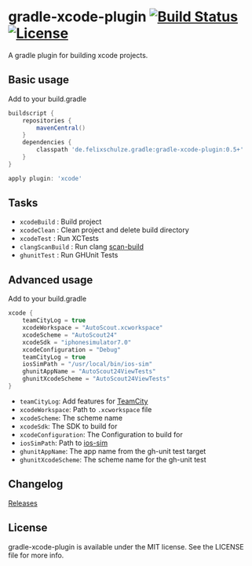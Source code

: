 # gradle-xcode-plugin [![Build Status](https://travis-ci.org/x2on/gradle-xcode-plugin.png)](https://travis-ci.org/x2on/gradle-xcode-plugin) [![License](https://go-shields.herokuapp.com/license-MIT-blue.png)](http://opensource.org/licenses/MIT)

A gradle plugin for building xcode projects.

## Basic usage

Add to your build.gradle

```gradle
buildscript {
    repositories {
        mavenCentral()
    }
    dependencies {
        classpath 'de.felixschulze.gradle:gradle-xcode-plugin:0.5+'
    }
}

apply plugin: 'xcode'
```

## Tasks

* `xcodeBuild` : Build project
* `xcodeClean` : Clean project and delete build directory
* `xcodeTest` : Run XCTests
* `clangScanBuild` : Run clang [scan-build](http://clang-analyzer.llvm.org/scan-build.html)
* `ghunitTest` : Run GHUnit Tests

## Advanced usage

Add to your build.gradle

```gradle
xcode {
    teamCityLog = true
    xcodeWorkspace = "AutoScout.xcworkspace"
    xcodeScheme = "AutoScout24"
    xcodeSdk = "iphonesimulator7.0"
    xcodeConfiguration = "Debug"
    teamCityLog = true
    iosSimPath = "/usr/local/bin/ios-sim"
    ghunitAppName = "AutoScout24ViewTests"
    ghunitXcodeScheme = "AutoScout24ViewTests"
}
```

* `teamCityLog`: Add features for [TeamCity](http://www.jetbrains.com/teamcity/)
* `xcodeWorkspace`: Path to `.xcworkspace` file
* `xcodeScheme`: The scheme name
* `xcodeSdk`: The SDK to build for
* `xcodeConfiguration`: The Configuration to build for
* `iosSimPath`: Path to [ios-sim](https://github.com/phonegap/ios-sim)
* `ghunitAppName`: The app name from the gh-unit test target
* `ghunitXcodeScheme`: The scheme name for the gh-unit test

## Changelog

[Releases](https://github.com/x2on/gradle-xcode-plugin/releases)

## License

gradle-xcode-plugin is available under the MIT license. See the LICENSE file for more info.
